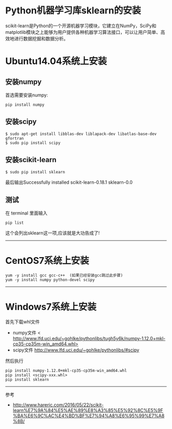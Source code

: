 Python机器学习库sklearn的安装
==================
scikit-learn是Python的一个开源机器学习模块，它建立在NumPy，SciPy和matplotlib模块之上能够为用户提供各种机器学习算法接口，可以让用户简单、高效地进行数据挖掘和数据分析。

# Ubuntu14.04系统上安装

## 安装numpy
首选需要安装numpy:
```
pip install numpy
```

## 安装scipy
```
$ sudo apt-get install libblas-dev liblapack-dev libatlas-base-dev gfortran
$ sudo pip install scipy
```

## 安装scikit-learn
```
$ sudo pip install sklearn
```
最后输出Successfully installed scikit-learn-0.18.1 sklearn-0.0

## 测试
在 terminal 里面输入
```
pip list
```
这个会列出sklearn这一项,应该就是大功告成了!

----------------------

# CentOS7系统上安装
```
yum -y install gcc gcc-c++  (如果已经安装gcc跳过此步骤)
yum -y install numpy python-devel scipy
```

----------------------

# Windows7系统上安装
首先下载whl文件

- numpy文件 < http://www.lfd.uci.edu/~gohlke/pythonlibs/tugh5y6k/numpy-1.12.0+mkl-cp35-cp35m-win_amd64.whl>
- scipy文件 <http://www.lfd.uci.edu/~gohlke/pythonlibs/#scipy>

然后执行
```
pip install numpy-1.12.0+mkl-cp35-cp35m-win_amd64.whl
pip install <scipy-xxx.whl>
pip install sklearn
```

-----------------
参考
- http://www.hareric.com/2016/05/22/scikit-learn%E7%9A%84%E5%AE%89%E8%A3%85%E5%92%8C%E5%9F%BA%E6%9C%AC%E4%BD%BF%E7%94%A8%E6%95%99%E7%A8%8B/
